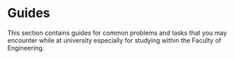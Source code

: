 # Guides
This section contains guides for common problems and tasks that you may encounter while at university especially for studying within the Faculty of Engineering.
